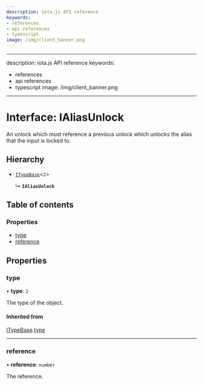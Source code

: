 ```yaml
---
description: iota.js API reference
keywords:
- references
- api references
- typescript
image: /img/client_banner.png
---
```

---
description: iota.js API reference
keywords:
- references
- api references
- typescript
image: /img/client_banner.png
---
# Interface: IAliasUnlock

An unlock which must reference a previous unlock which unlocks the alias that the input is locked to.

## Hierarchy

- [`ITypeBase`](ITypeBase.md)<``2``\>

  ↳ **`IAliasUnlock`**

## Table of contents

### Properties

- [type](IAliasUnlock.md#type)
- [reference](IAliasUnlock.md#reference)

## Properties

### type

• **type**: ``2``

The type of the object.

#### Inherited from

[ITypeBase](ITypeBase.md).[type](ITypeBase.md#type)

___

### reference

• **reference**: `number`

The reference.
